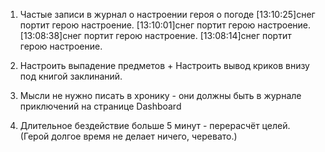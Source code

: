 1) Частые записи в журнал о настроении героя о погоде 
[13:10:25]снег портит герою настроение.
[13:10:01]снег портит герою настроение.
[13:08:38]снег портит герою настроение.
[13:08:14]снег портит герою настроение.

2) Настроить выпадение предметов + Настроить вывод криков внизу под книгой заклинаний.
3) Мысли не нужно писать в хронику - они должны быть в журнале приключений на странице Dashboard
4) Длительное бездействие больше 5 минут - перерасчёт целей. (Герой долгое время не делает ничего, черевато.)